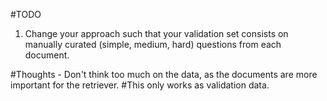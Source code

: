 #TODO
1. Change your approach such that your validation set consists on manually curated (simple, medium, hard) questions from each document. 

#Thoughts - Don't think too much on the data, as the documents are more important for the retriever.
#This only works as validation data.


